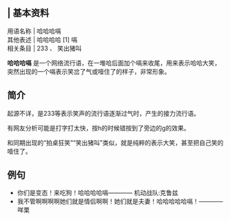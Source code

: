 |  **基本资料**  
---  
用语名称  |  哈哈哈嗝   
其他表述  |  哈哈哈哈  [1]  嗝   
相关条目  |  233  、  笑出猪叫   
  
**哈哈哈嗝** 是一个网络流行语，在一堆哈后面加个嗝来收尾，用来表示哈哈大笑，突然出现的一个嗝表示笑岔了气或噎住了的样子，非常形象。

##  简介

起源不详，是233等表示笑声的流行语逐渐过气时，产生的接力流行语。

有网友分析可能是打字打太快，按h的时候错按到了旁边的g的效果。

和同期出现的“拍桌狂笑”“笑出猪叫”类似，就是纯粹的表示大笑，甚至把自己笑的噎住了。

##  例句

  * 你们是变态！来吃狗！哈哈哈哈嗝————  机动战队:克鲁兹 
  * 我不管啊啊啊啊她们就是情侣啊啊！她们就是夫妻！哈哈哈哈哈嗝！————  咩栗 

  